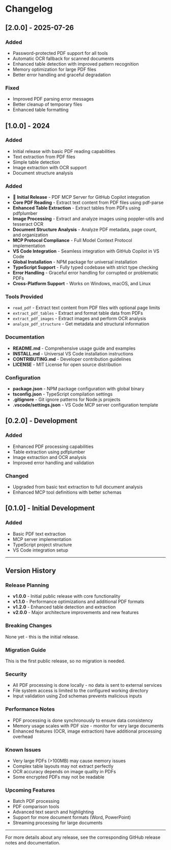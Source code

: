 # Changelog

## [2.0.0] - 2025-07-26

### Added
- Password-protected PDF support for all tools
- Automatic OCR fallback for scanned documents  
- Enhanced table detection with improved pattern recognition
- Memory optimization for large PDF files
- Better error handling and graceful degradation

### Fixed
- Improved PDF parsing error messages
- Better cleanup of temporary files
- Enhanced table formatting

## [1.0.0] - 2024

### Added
- Initial release with basic PDF reading capabilities
- Text extraction from PDF files
- Simple table detection
- Image extraction with OCR support
- Document structure analysis

### Added
- 🎉 **Initial Release** - PDF MCP Server for GitHub Copilot integration
- **Core PDF Reading** - Extract text content from PDF files using pdf-parse
- **Enhanced Table Extraction** - Extract tables from PDFs using pdfplumber
- **Image Processing** - Extract and analyze images using poppler-utils and tesseract OCR
- **Document Structure Analysis** - Analyze PDF metadata, page count, and organization
- **MCP Protocol Compliance** - Full Model Context Protocol implementation
- **VS Code Integration** - Seamless integration with GitHub Copilot in VS Code
- **Global Installation** - NPM package for universal installation
- **TypeScript Support** - Fully typed codebase with strict type checking
- **Error Handling** - Graceful error handling for corrupted or problematic PDFs
- **Cross-Platform Support** - Works on Windows, macOS, and Linux

### Tools Provided
- `read_pdf` - Extract text content from PDF files with optional page limits
- `extract_pdf_tables` - Extract and format table data from PDFs
- `extract_pdf_images` - Extract images and perform OCR analysis
- `analyze_pdf_structure` - Get metadata and structural information

### Documentation
- **README.md** - Comprehensive usage guide and examples
- **INSTALL.md** - Universal VS Code installation instructions
- **CONTRIBUTING.md** - Developer contribution guidelines
- **LICENSE** - MIT License for open source distribution

### Configuration
- **package.json** - NPM package configuration with global binary
- **tsconfig.json** - TypeScript compilation settings
- **.gitignore** - Git ignore patterns for Node.js projects
- **.vscode/settings.json** - VS Code MCP server configuration template

## [0.2.0] - Development

### Added
- Enhanced PDF processing capabilities
- Table extraction using pdfplumber
- Image extraction and OCR analysis
- Improved error handling and validation

### Changed
- Upgraded from basic text extraction to full document analysis
- Enhanced MCP tool definitions with better schemas

## [0.1.0] - Initial Development

### Added
- Basic PDF text extraction
- MCP server implementation
- TypeScript project structure
- VS Code integration setup

---

## Version History

### Release Planning

- **v1.0.0** - Initial public release with core functionality
- **v1.1.0** - Performance optimizations and additional PDF formats
- **v1.2.0** - Enhanced table detection and extraction
- **v2.0.0** - Major architecture improvements and new features

### Breaking Changes

None yet - this is the initial release.

### Migration Guide

This is the first public release, so no migration is needed.

### Security

- All PDF processing is done locally - no data is sent to external services
- File system access is limited to the configured working directory
- Input validation using Zod schemas prevents malicious inputs

### Performance Notes

- PDF processing is done synchronously to ensure data consistency
- Memory usage scales with PDF size - monitor for very large documents
- Enhanced features (OCR, image extraction) have additional processing overhead

### Known Issues

- Very large PDFs (>100MB) may cause memory issues
- Complex table layouts may not extract perfectly
- OCR accuracy depends on image quality in PDFs
- Some encrypted PDFs may not be readable

### Upcoming Features

- Batch PDF processing
- PDF comparison tools
- Advanced text search and highlighting
- Support for more document formats (Word, PowerPoint)
- Streaming processing for large documents

---

For more details about any release, see the corresponding GitHub release notes and documentation.
